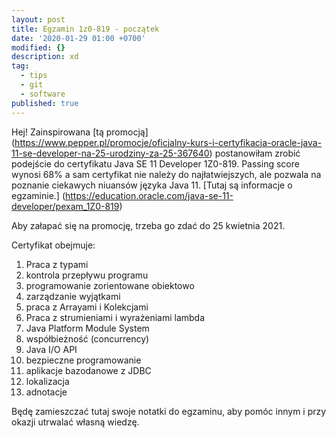 ```yaml
---
layout: post
title: Egzamin 1z0-819 - początek
date: '2020-01-29 01:00 +0700'
modified: {}
description: xd
tag:
  - tips
  - git
  - software
published: true
---
```

Hej!
Zainspirowana [tą promocją] (https://www.pepper.pl/promocje/oficjalny-kurs-i-certyfikacja-oracle-java-11-se-developer-na-25-urodziny-za-25-367640) postanowiłam zrobić podejście do certyfikatu Java SE 11 Developer 1Z0-819. Passing score wynosi 68% a sam certyfikat nie należy do najłatwiejszych, ale pozwala na poznanie ciekawych niuansów języka Java 11.
[Tutaj są informacje o egzaminie.] (https://education.oracle.com/java-se-11-developer/pexam_1Z0-819)


Aby załapać się na promocję, trzeba go zdać do 25 kwietnia 2021.

Certyfikat obejmuje:
1. Praca z typami
2. kontrola przepływu programu
3. programowanie zorientowane obiektowo
4. zarządzanie wyjątkami
5. praca z Arrayami i Kolekcjami
6. Praca z strumieniami i wyrażeniami lambda
7. Java Platform Module System
8. współbieżność (concurrency)
9. Java I/O API
10. bezpieczne programowanie
11. aplikacje bazodanowe z JDBC
12. lokalizacja
13. adnotacje

Będę zamieszczać tutaj swoje notatki do egzaminu, aby pomóc innym i przy okazji utrwalać własną wiedzę.
